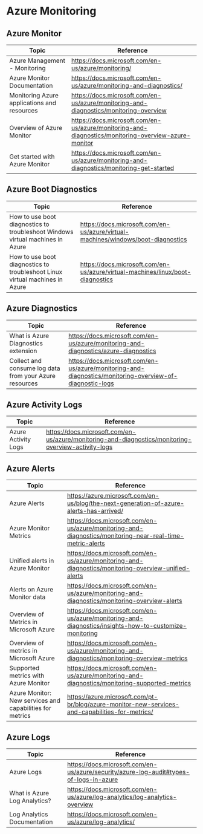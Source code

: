 # Azure Monitoring

## Azure Monitor

| Topic | Reference |
| --- | --- |
| Azure Management - Monitoring| https://docs.microsoft.com/en-us/azure/monitoring/|
|Azure Monitor Documentation|https://docs.microsoft.com/en-us/azure/monitoring-and-diagnostics/|
|Monitoring Azure applications and resources|https://docs.microsoft.com/en-us/azure/monitoring-and-diagnostics/monitoring-overview|
|Overview of Azure Monitor|https://docs.microsoft.com/en-us/azure/monitoring-and-diagnostics/monitoring-overview-azure-monitor|
|Get started with Azure Monitor|https://docs.microsoft.com/en-us/azure/monitoring-and-diagnostics/monitoring-get-started|

## Azure Boot Diagnostics

| Topic | Reference |
| --- | --- |
| How to use boot diagnostics to troubleshoot Windows virtual machines in Azure| https://docs.microsoft.com/en-us/azure/virtual-machines/windows/boot-diagnostics|
|How to use boot diagnostics to troubleshoot Linux virtual machines in Azure|https://docs.microsoft.com/en-us/azure/virtual-machines/linux/boot-diagnostics|

## Azure Diagnostics

| Topic | Reference |
| --- | --- |
|What is Azure Diagnostics extension|https://docs.microsoft.com/en-us/azure/monitoring-and-diagnostics/azure-diagnostics|
|Collect and consume log data from your Azure resources| https://docs.microsoft.com/en-us/azure/monitoring-and-diagnostics/monitoring-overview-of-diagnostic-logs|

## Azure Activity Logs

| Topic | Reference |
| --- | --- |
|Azure Activity Logs|https://docs.microsoft.com/en-us/azure/monitoring-and-diagnostics/monitoring-overview-activity-logs|

## Azure Alerts

| Topic | Reference |
| --- | --- |
|Azure Alerts|https://azure.microsoft.com/en-us/blog/the-next-generation-of-azure-alerts-has-arrived/|
|Azure Monitor Metrics|https://docs.microsoft.com/en-us/azure/monitoring-and-diagnostics/monitoring-near-real-time-metric-alerts|
|Unified alerts in Azure Monitor|https://docs.microsoft.com/en-us/azure/monitoring-and-diagnostics/monitoring-overview-unified-alerts|
|Alerts on Azure Monitor data|https://docs.microsoft.com/en-us/azure/monitoring-and-diagnostics/monitoring-overview-alerts|
|Overview of Metrics in Microsoft Azure|https://docs.microsoft.com/en-us/azure/monitoring-and-diagnostics/insights-how-to-customize-monitoring|
|Overview of metrics in Microsoft Azure|https://docs.microsoft.com/en-us/azure/monitoring-and-diagnostics/monitoring-overview-metrics|
|Supported metrics with Azure Monitor|https://docs.microsoft.com/en-us/azure/monitoring-and-diagnostics/monitoring-supported-metrics|
|Azure Monitor: New services and capabilities for metrics|https://azure.microsoft.com/pt-br/blog/azure-monitor-new-services-and-capabilities-for-metrics/|

## Azure Logs

| Topic | Reference |
| --- | --- |
|Azure Logs| https://docs.microsoft.com/en-us/azure/security/azure-log-audit#types-of-logs-in-azure|
|What is Azure Log Analytics?|https://docs.microsoft.com/en-us/azure/log-analytics/log-analytics-overview|
|Log Analytics Documentation|https://docs.microsoft.com/en-us/azure/log-analytics/|
